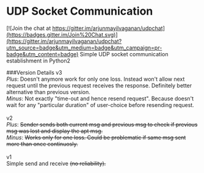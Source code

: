 # UDP Socket Communication

[![Join the chat at https://gitter.im/arjunmayilvaganan/udpchat](https://badges.gitter.im/Join%20Chat.svg)](https://gitter.im/arjunmayilvaganan/udpchat?utm_source=badge&utm_medium=badge&utm_campaign=pr-badge&utm_content=badge)
Simple UDP socket communication establishment in Python2


###Version Details
v3 <br/>
*Plus*: Doesn't anymore work for only one loss. Instead won't allow next request until the previous request receives the response. Definitely better alternative than previous version.
<br/>
*Minus*: Not exactly "time-out and hence resend request". Because doesn't wait for any "particular duration" of user-choice before resending request.
<br/>
<br/>
v2 <br/>
*Plus*: ~~Sender sends both current msg and previous msg to check if previous msg was lost and display the apt msg.~~
<br/>
*Minus*: ~~Works only for one loss. Could be problematic if same msg sent more than once continuosly.~~
<br/>
<br/>
v1 <br/>
Simple send and receive ~~(no reliability).~~